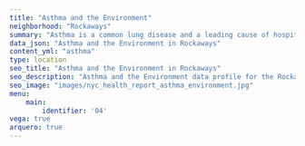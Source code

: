 ```yaml
---
title: "Asthma and the Environment"
neighborhood: "Rockaways"
summary: "Asthma is a common lung disease and a leading cause of hospitalizations for children under 15 years old. This report provides a summary of asthma indicators by neighborhood. It also describes housing and neighborhood characteristics that can make asthma worse."
data_json: "Asthma and the Environment in Rockaways"
content_yml: "asthma"
type: location
seo_title: "Asthma and the Environment in Rockaways"
seo_description: "Asthma and the Environment data profile for the Rockaways neighborhood of NYC."
seo_image: "images/nyc_health_report_asthma_environment.jpg"
menu:
    main:
        identifier: '04'
vega: true
arquero: true
---
```

